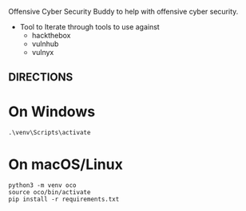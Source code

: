 Offensive Cyber Security Buddy to help with offensive cyber security.

- Tool to Iterate through tools to use against
    - hackthebox
    - vulnhub
    - vulnyx



## DIRECTIONS


# On Windows
```
.\venv\Scripts\activate
```


# On macOS/Linux
```
python3 -m venv oco
source oco/bin/activate
pip install -r requirements.txt
```
